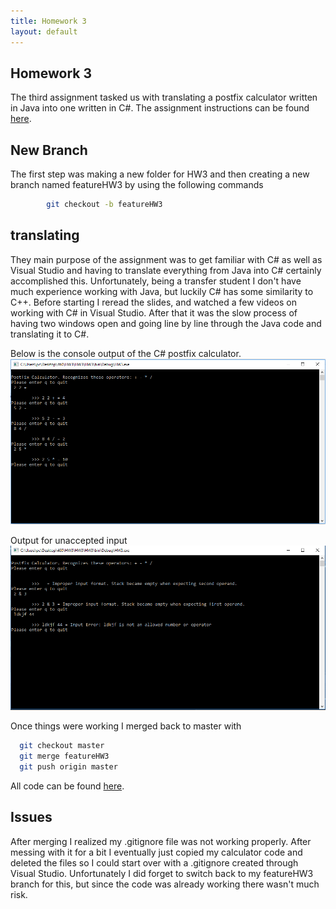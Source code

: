 ```yaml
---
title: Homework 3
layout: default
---
```

## Homework 3
The third assignment tasked us with translating a postfix calculator written in Java into one written in C#.
The assignment instructions can be found [here](http://www.wou.edu/~morses/classes/cs46x/assignments/HW3.html).

## New Branch
The first step was making a new folder for HW3 and then creating a new branch named featureHW3 by using the following commands
```bash
        git checkout -b featureHW3
```

## translating
They main purpose of the assignment was to get familiar with C# as well as Visual Studio and having to translate everything from Java into C# certainly accomplished this. Unfortunately, being a transfer student I don't have much experience working with Java, but luckily C# has some similarity to C++.
Before starting I reread the slides, and watched a few videos on working with C# in Visual Studio. After that it was the slow process of having two windows open and going line by line through the Java code and translating it to C#.


Below is the console output of the C# postfix calculator.
![](img/HW3.PNG?raw=true)

Output for unaccepted input
![](img/HW3_inproper.PNG?raw=true)

Once things were working I merged back to master with
```bash
  git checkout master
  git merge featureHW3
  git push origin master
```

All code can be found [here](https://github.com/hmadland/460).

## Issues
After merging I realized my .gitignore file was not working properly. After messing with it for a bit I eventually just copied my calculator code and deleted the files so I could start over with a .gitignore created through Visual Studio. Unfortunately I did forget to switch back to my featureHW3 branch for this, but since the code was already working there wasn't much risk.
